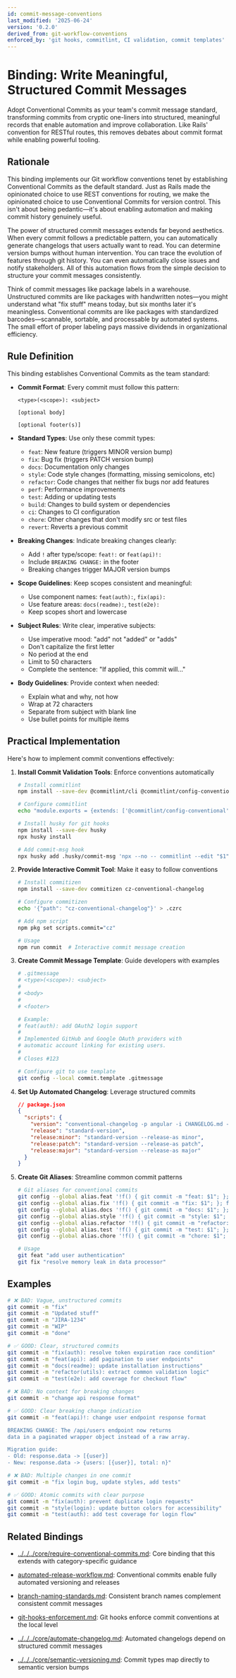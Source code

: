 ```yaml
---
id: commit-message-conventions
last_modified: '2025-06-24'
version: '0.2.0'
derived_from: git-workflow-conventions
enforced_by: 'git hooks, commitlint, CI validation, commit templates'
---
```

# Binding: Write Meaningful, Structured Commit Messages

Adopt Conventional Commits as your team's commit message standard, transforming commits from cryptic one-liners into structured, meaningful records that enable automation and improve collaboration. Like Rails' convention for RESTful routes, this removes debates about commit format while enabling powerful tooling.

## Rationale

This binding implements our Git workflow conventions tenet by establishing Conventional Commits as the default standard. Just as Rails made the opinionated choice to use REST conventions for routing, we make the opinionated choice to use Conventional Commits for version control. This isn't about being pedantic—it's about enabling automation and making commit history genuinely useful.

The power of structured commit messages extends far beyond aesthetics. When every commit follows a predictable pattern, you can automatically generate changelogs that users actually want to read. You can determine version bumps without human intervention. You can trace the evolution of features through git history. You can even automatically close issues and notify stakeholders. All of this automation flows from the simple decision to structure your commit messages consistently.

Think of commit messages like package labels in a warehouse. Unstructured commits are like packages with handwritten notes—you might understand what "fix stuff" means today, but six months later it's meaningless. Conventional commits are like packages with standardized barcodes—scannable, sortable, and processable by automated systems. The small effort of proper labeling pays massive dividends in organizational efficiency.

## Rule Definition

This binding establishes Conventional Commits as the team standard:

- **Commit Format**: Every commit must follow this pattern:
  ```
  <type>(<scope>): <subject>

  [optional body]

  [optional footer(s)]
  ```

- **Standard Types**: Use only these commit types:
  - `feat`: New feature (triggers MINOR version bump)
  - `fix`: Bug fix (triggers PATCH version bump)
  - `docs`: Documentation only changes
  - `style`: Code style changes (formatting, missing semicolons, etc)
  - `refactor`: Code changes that neither fix bugs nor add features
  - `perf`: Performance improvements
  - `test`: Adding or updating tests
  - `build`: Changes to build system or dependencies
  - `ci`: Changes to CI configuration
  - `chore`: Other changes that don't modify src or test files
  - `revert`: Reverts a previous commit

- **Breaking Changes**: Indicate breaking changes clearly:
  - Add `!` after type/scope: `feat!:` or `feat(api)!:`
  - Include `BREAKING CHANGE:` in the footer
  - Breaking changes trigger MAJOR version bumps

- **Scope Guidelines**: Keep scopes consistent and meaningful:
  - Use component names: `feat(auth):`, `fix(api):`
  - Use feature areas: `docs(readme):`, `test(e2e):`
  - Keep scopes short and lowercase

- **Subject Rules**: Write clear, imperative subjects:
  - Use imperative mood: "add" not "added" or "adds"
  - Don't capitalize the first letter
  - No period at the end
  - Limit to 50 characters
  - Complete the sentence: "If applied, this commit will..."

- **Body Guidelines**: Provide context when needed:
  - Explain what and why, not how
  - Wrap at 72 characters
  - Separate from subject with blank line
  - Use bullet points for multiple items

## Practical Implementation

Here's how to implement commit conventions effectively:

1. **Install Commit Validation Tools**: Enforce conventions automatically

   ```bash
   # Install commitlint
   npm install --save-dev @commitlint/cli @commitlint/config-conventional

   # Configure commitlint
   echo "module.exports = {extends: ['@commitlint/config-conventional']}" > commitlint.config.js

   # Install husky for git hooks
   npm install --save-dev husky
   npx husky install

   # Add commit-msg hook
   npx husky add .husky/commit-msg 'npx --no -- commitlint --edit "$1"'
   ```

2. **Provide Interactive Commit Tool**: Make it easy to follow conventions

   ```bash
   # Install commitizen
   npm install --save-dev commitizen cz-conventional-changelog

   # Configure commitizen
   echo '{"path": "cz-conventional-changelog"}' > .czrc

   # Add npm script
   npm pkg set scripts.commit="cz"

   # Usage
   npm run commit  # Interactive commit message creation
   ```

3. **Create Commit Message Template**: Guide developers with examples

   ```bash
   # .gitmessage
   # <type>(<scope>): <subject>
   #
   # <body>
   #
   # <footer>

   # Example:
   # feat(auth): add OAuth2 login support
   #
   # Implemented GitHub and Google OAuth providers with
   # automatic account linking for existing users.
   #
   # Closes #123

   # Configure git to use template
   git config --local commit.template .gitmessage
   ```

4. **Set Up Automated Changelog**: Leverage structured commits

   ```json
   // package.json
   {
     "scripts": {
       "version": "conventional-changelog -p angular -i CHANGELOG.md -s && git add CHANGELOG.md",
       "release": "standard-version",
       "release:minor": "standard-version --release-as minor",
       "release:patch": "standard-version --release-as patch",
       "release:major": "standard-version --release-as major"
     }
   }
   ```

5. **Create Git Aliases**: Streamline common commit patterns

   ```bash
   # Git aliases for conventional commits
   git config --global alias.feat '!f() { git commit -m "feat: $1"; }; f'
   git config --global alias.fix '!f() { git commit -m "fix: $1"; }; f'
   git config --global alias.docs '!f() { git commit -m "docs: $1"; }; f'
   git config --global alias.style '!f() { git commit -m "style: $1"; }; f'
   git config --global alias.refactor '!f() { git commit -m "refactor: $1"; }; f'
   git config --global alias.test '!f() { git commit -m "test: $1"; }; f'
   git config --global alias.chore '!f() { git commit -m "chore: $1"; }; f'

   # Usage
   git feat "add user authentication"
   git fix "resolve memory leak in data processor"
   ```

## Examples

```bash
# ❌ BAD: Vague, unstructured commits
git commit -m "fix"
git commit -m "Updated stuff"
git commit -m "JIRA-1234"
git commit -m "WIP"
git commit -m "done"

# ✅ GOOD: Clear, structured commits
git commit -m "fix(auth): resolve token expiration race condition"
git commit -m "feat(api): add pagination to user endpoints"
git commit -m "docs(readme): update installation instructions"
git commit -m "refactor(utils): extract common validation logic"
git commit -m "test(e2e): add coverage for checkout flow"
```

```bash
# ❌ BAD: No context for breaking changes
git commit -m "change api response format"

# ✅ GOOD: Clear breaking change indication
git commit -m "feat(api)!: change user endpoint response format

BREAKING CHANGE: The /api/users endpoint now returns
data in a paginated wrapper object instead of a raw array.

Migration guide:
- Old: response.data -> [{user}]
- New: response.data -> {users: [{user}], total: n}"
```

```bash
# ❌ BAD: Multiple changes in one commit
git commit -m "fix login bug, update styles, add tests"

# ✅ GOOD: Atomic commits with clear purpose
git commit -m "fix(auth): prevent duplicate login requests"
git commit -m "style(login): update button colors for accessibility"
git commit -m "test(auth): add test coverage for login flow"
```

## Related Bindings

- [../../../core/require-conventional-commits.md](../../../core/require-conventional-commits.md): Core binding that this extends with category-specific guidance

- [automated-release-workflow.md](automated-release-workflow.md): Conventional commits enable fully automated versioning and releases

- [branch-naming-standards.md](branch-naming-standards.md): Consistent branch names complement consistent commit messages

- [git-hooks-enforcement.md](git-hooks-enforcement.md): Git hooks enforce commit conventions at the local level

- [../../../core/automate-changelog.md](../../../core/automate-changelog.md): Automated changelogs depend on structured commit messages

- [../../../core/semantic-versioning.md](../../../core/semantic-versioning.md): Commit types map directly to semantic version bumps
